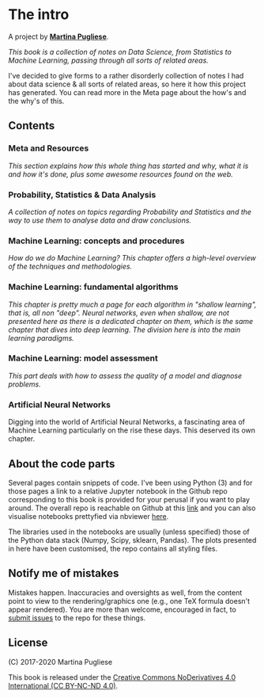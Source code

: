 # The intro

A project by [**Martina Pugliese**](https://martinapugliese.github.io/).

_This book is a collection of notes on Data Science, from Statistics to Machine Learning, passing through all sorts of related areas._

I've decided to give forms to a rather disorderly collection of notes I had about data science & all sorts of related areas, so here it how this project has generated. You can read more in the Meta page about the how's and the why's of this.

## Contents

### Meta and Resources

_This section explains how this whole thing has started and why, what it is and how it's done, plus some awesome resources found on the web._

### Probability, Statistics & Data Analysis

_A collection of notes on topics regarding Probability and Statistics and the way to use them to analyse data and draw conclusions._

### Machine Learning: concepts and procedures

_How do we do Machine Learning? This chapter offers a high-level overview of the techniques and methodologies._

### Machine Learning: fundamental algorithms

_This chapter is pretty much a page for each algorithm in "shallow learning", that is, all non "deep". Neural networks, even when shallow, are not presented here as there is a dedicated chapter on them, which is the same chapter that dives into deep learning. The division here is into the main learning paradigms._

### Machine Learning: model assessment

_This part deals with how to assess the quality of a model and diagnose problems._

### Artificial Neural Networks

Digging into the world of Artificial Neural Networks, a fascinating area of Machine Learning particularly on the rise these days. This deserved its own chapter.

## About the code parts

Several pages contain snippets of code. I've been using Python \(3\) and for those pages a link to a relative Jupyter notebook in the Github repo corresponding to this book is provided for your perusal if you want to play around. The overall repo is reachable on Github at this [link](https://github.com/martinapugliese/tales-science-data) and you can also visualise notebooks prettyfied via nbviewer [here](https://nbviewer.jupyter.org/github/martinapugliese/tales-science-data/tree/master/).

The libraries used in the notebooks are usually \(unless specified\) those of the Python data stack \(Numpy, Scipy, sklearn, Pandas\). The plots presented in here have been customised, the repo contains all styling files.

## Notify me of mistakes

Mistakes happen. Inaccuracies and oversights as well, from the content point to view to the rendering/graphics one \(e.g., one TeX formula doesn't appear rendered\). You are more than welcome, encouraged in fact, to [submit issues](https://github.com/martinapugliese/tales-science-data/issues) to the repo for these things.

## License

\(C\) 2017-2020 Martina Pugliese

This book is released under the [Creative Commons NoDerivatives 4.0 International \(CC BY-NC-ND 4.0\)](https://creativecommons.org/licenses/by-nc-nd/4.0/).

